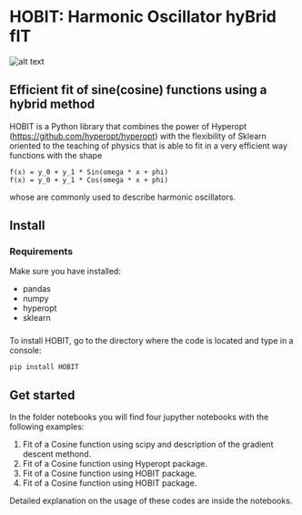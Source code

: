# HOBIT: Harmonic Oscillator hyBrid fIT

![alt text](https://github.com/anamabo/HOBIT/blob/master/images/logo.png)

## Efficient fit of sine(cosine) functions using a hybrid method

HOBIT is a Python library that combines the power of Hyperopt (https://github.com/hyperopt/hyperopt) with the flexibility of Sklearn oriented 
to the teaching of physics that is able to fit in a very efficient way functions with the shape

```
f(x) = y_0 + y_1 * Sin(omega * x + phi)
f(x) = y_0 + y_1 * Cos(omega * x + phi)
```

whose are commonly used to describe harmonic oscillators.

## Install

### Requirements
Make sure you have installed:

* pandas
* numpy
* hyperopt
* sklearn

### 
To install HOBIT, go to the directory where the code is located and type in a console:

`
pip install HOBIT
`

## Get started
In the folder notebooks you will find four jupyther notebooks with the following examples:

1. Fit of a Cosine function using scipy and description of the gradient descent methond.
2. Fit of a Cosine function using Hyperopt package.
3. Fit of a Cosine function using HOBIT package.
4. Fit of a Cosine function using HOBIT package.

Detailed explanation on the usage of these codes are inside the notebooks.